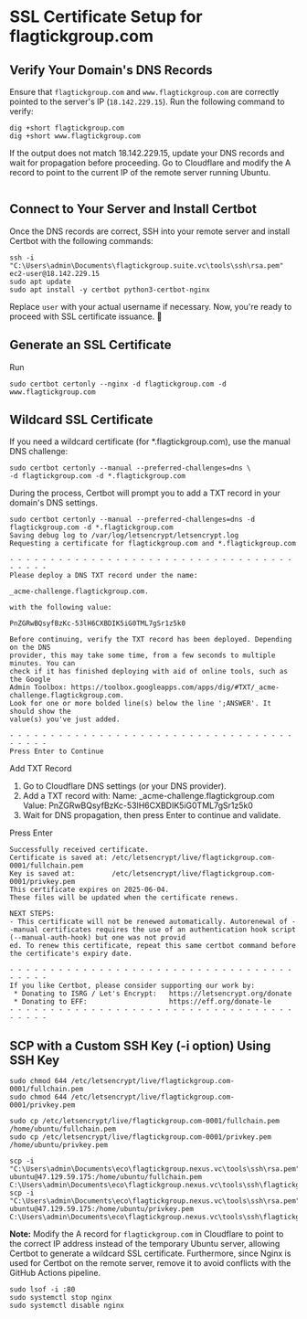 # SSL Certificate Setup for flagtickgroup.com

## Verify Your Domain's DNS Records
Ensure that `flagtickgroup.com` and `www.flagtickgroup.com` are correctly pointed to the server's IP (`18.142.229.15`). Run the following command to verify:

```shell
dig +short flagtickgroup.com
dig +short www.flagtickgroup.com
```
If the output does not match 18.142.229.15, update your DNS records and wait for propagation before proceeding. Go to Cloudflare and modify 
the A record to point to the current IP of the remote server running Ubuntu.
```shell

```

## Connect to Your Server and Install Certbot
Once the DNS records are correct, SSH into your remote server and install Certbot with the following commands:

```shell
ssh -i "C:\Users\admin\Documents\flagtickgroup.suite.vc\tools\ssh\rsa.pem" ec2-user@18.142.229.15
sudo apt update
sudo apt install -y certbot python3-certbot-nginx
```
Replace `user` with your actual username if necessary. Now, you're ready to proceed with SSL certificate issuance. 🚀

## Generate an SSL Certificate
Run
```shell
sudo certbot certonly --nginx -d flagtickgroup.com -d www.flagtickgroup.com
```

## Wildcard SSL Certificate
If you need a wildcard certificate (for *.flagtickgroup.com), use the manual DNS challenge:
```shell
sudo certbot certonly --manual --preferred-challenges=dns \
-d flagtickgroup.com -d *.flagtickgroup.com
```

During the process, Certbot will prompt you to add a TXT record in your domain's DNS settings.

```shell
sudo certbot certonly --manual --preferred-challenges=dns -d flagtickgroup.com -d *.flagtickgroup.com
Saving debug log to /var/log/letsencrypt/letsencrypt.log
Requesting a certificate for flagtickgroup.com and *.flagtickgroup.com

- - - - - - - - - - - - - - - - - - - - - - - - - - - - - - - - - - - - - - - -
Please deploy a DNS TXT record under the name:

_acme-challenge.flagtickgroup.com.

with the following value:

PnZGRwBQsyfBzKc-53lH6CXBDIK5iG0TML7gSr1z5k0

Before continuing, verify the TXT record has been deployed. Depending on the DNS
provider, this may take some time, from a few seconds to multiple minutes. You can
check if it has finished deploying with aid of online tools, such as the Google
Admin Toolbox: https://toolbox.googleapps.com/apps/dig/#TXT/_acme-challenge.flagtickgroup.com.
Look for one or more bolded line(s) below the line ';ANSWER'. It should show the
value(s) you've just added.

- - - - - - - - - - - - - - - - - - - - - - - - - - - - - - - - - - - - - - - -
Press Enter to Continue
```
Add TXT Record
   1. Go to Cloudflare DNS settings (or your DNS provider).
   2. Add a TXT record with:
      Name: _acme-challenge.flagtickgroup.com
      Value: PnZGRwBQsyfBzKc-53lH6CXBDIK5iG0TML7gSr1z5k0
   3. Wait for DNS propagation, then press Enter to continue and validate.

Press Enter
```shell
Successfully received certificate.
Certificate is saved at: /etc/letsencrypt/live/flagtickgroup.com-0001/fullchain.pem
Key is saved at:         /etc/letsencrypt/live/flagtickgroup.com-0001/privkey.pem
This certificate expires on 2025-06-04.
These files will be updated when the certificate renews.

NEXT STEPS:
- This certificate will not be renewed automatically. Autorenewal of --manual certificates requires the use of an authentication hook script (--manual-auth-hook) but one was not provid
ed. To renew this certificate, repeat this same certbot command before the certificate's expiry date.

- - - - - - - - - - - - - - - - - - - - - - - - - - - - - - - - - - - - - - - -
If you like Certbot, please consider supporting our work by:
 * Donating to ISRG / Let's Encrypt:   https://letsencrypt.org/donate
 * Donating to EFF:                    https://eff.org/donate-le
- - - - - - - - - - - - - - - - - - - - - - - - - - - - - - - - - - - - - - - -
```

## SCP with a Custom SSH Key (-i option) Using SSH Key
```shell
sudo chmod 644 /etc/letsencrypt/live/flagtickgroup.com-0001/fullchain.pem
sudo chmod 644 /etc/letsencrypt/live/flagtickgroup.com-0001/privkey.pem

sudo cp /etc/letsencrypt/live/flagtickgroup.com-0001/fullchain.pem /home/ubuntu/fullchain.pem
sudo cp /etc/letsencrypt/live/flagtickgroup.com-0001/privkey.pem /home/ubuntu/privkey.pem

scp -i "C:\Users\admin\Documents\eco\flagtickgroup.nexus.vc\tools\ssh\rsa.pem" ubuntu@47.129.59.175:/home/ubuntu/fullchain.pem C:\Users\admin\Documents\eco\flagtickgroup.nexus.vc\tools\ssh\flagtickgroup.com.crt
scp -i "C:\Users\admin\Documents\eco\flagtickgroup.nexus.vc\tools\ssh\rsa.pem" ubuntu@47.129.59.175:/home/ubuntu/privkey.pem C:\Users\admin\Documents\eco\flagtickgroup.nexus.vc\tools\ssh\flagtickgroup.com.key
```

**Note:** Modify the A record for `flagtickgroup.com` in Cloudflare to point to the correct IP address instead of 
the temporary Ubuntu server, allowing Certbot to generate a wildcard SSL certificate.
Furthermore, since Nginx is used for Certbot on the remote server, remove it to avoid conflicts with the GitHub Actions pipeline.
```shell
sudo lsof -i :80
sudo systemctl stop nginx
sudo systemctl disable nginx
```
